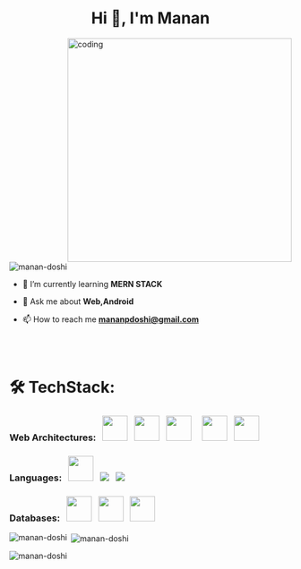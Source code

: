 <h1 align="center">Hi 👋, I'm Manan</h1>

<img align="right" alt="coding" width="400" src="https://media4.giphy.com/media/v1.Y2lkPTc5MGI3NjExYjY4MTRmYTdiZDYyNWU2NjAzMGNmNTA5MjZlMTUyZTVhYmRhOTBhNSZlcD12MV9pbnRlcm5hbF9naWZzX2dpZklkJmN0PWc/qgQUggAC3Pfv687qPC/giphy.gif">

<img src="https://komarev.com/ghpvc/?username=manan-doshi&label=Profile%20views&color=0e75b6&style=flat" alt="manan-doshi" />


- 🌱 I’m currently learning **MERN STACK**

- 💬 Ask me about **Web,Android**

- 📫 How to reach me **mananpdoshi@gmail.com**

<p align="left">
</p>

<br/>

<br/>

# 🛠 TechStack:

### Web Architectures: &nbsp; <code><img src="https://img.icons8.com/color/48/fa314a/html-5--v1.png" width="45px" /></code> &nbsp; <code><img src="https://img.icons8.com/color/48/fa314a/css3.png" width="45px" /></code> &nbsp; <code><img src="https://img.icons8.com/color/48/000000/javascript.png" width="45px" /></code> &nbsp; &nbsp; <code><img src="https://img.icons8.com/ultraviolet/40/000000/react.png" width="45px" /></code> &nbsp; <code><img src="https://img.icons8.com/color/48/fa314a/bootstrap.png" width="45px" /></code> &nbsp; 

### Languages: &nbsp; <code><img src="https://img.icons8.com/dusk/64/fa314a/java-coffee-cup-logo.png" width="45px" /></code> &nbsp; <code><img src="https://img.icons8.com/color/48/4a90e2/c-programming.png"/></code> &nbsp; <code><img src="https://img.icons8.com/color/48/4a90e2/c-plus-plus-logo.png"/></code> &nbsp;

### Databases: &nbsp; <code><img src="https://img.icons8.com/color/48/fa314a/oracle-logo.png" width="45px" /></code> &nbsp; <code><img src="https://img.icons8.com/color/48/fa314a/mongodb.png" width="45px" /></code> &nbsp; <code><img src="https://img.icons8.com/ios/50/4a90e2/mysql-logo.png" width="45px" /></code> &nbsp; 


<p><img align="left" src="https://github-readme-stats.vercel.app/api/top-langs?username=manan-doshi&show_icons=true&locale=en&layout=compact" alt="manan-doshi" /></p>

<p>&nbsp;<img align="center" src="https://github-readme-stats.vercel.app/api?username=manan-doshi&show_icons=true&locale=en" alt="manan-doshi" /></p>

<p><img align="center" src="https://github-readme-streak-stats.herokuapp.com/?user=manan-doshi&" alt="manan-doshi" /></p>
